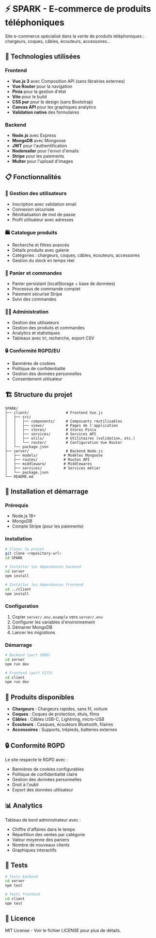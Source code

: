 # ⚡ SPARK - E-commerce de produits téléphoniques

Site e-commerce spécialisé dans la vente de produits téléphoniques : chargeurs, coques, câbles, écouteurs, accessoires...

## 🚀 Technologies utilisées

### Frontend
- **Vue.js 3** avec Composition API (sans librairies externes)
- **Vue Router** pour la navigation
- **Pinia** pour la gestion d'état
- **Vite** pour le build
- **CSS pur** pour le design (sans Bootstrap)
- **Canvas API** pour les graphiques analytics
- **Validation native** des formulaires

### Backend
- **Node.js** avec Express
- **MongoDB** avec Mongoose
- **JWT** pour l'authentification
- **Nodemailer** pour l'envoi d'emails
- **Stripe** pour les paiements
- **Multer** pour l'upload d'images

## 📋 Fonctionnalités

### 👤 Gestion des utilisateurs
- Inscription avec validation email
- Connexion sécurisée
- Réinitialisation de mot de passe
- Profil utilisateur avec adresses

### 🛍️ Catalogue produits
- Recherche et filtres avancés
- Détails produits avec galerie
- Catégories : chargeurs, coques, câbles, écouteurs, accessoires
- Gestion du stock en temps réel

### 🛒 Panier et commandes
- Panier persistant (localStorage + base de données)
- Processus de commande complet
- Paiement sécurisé Stripe
- Suivi des commandes

### 👨‍💼 Administration
- Gestion des utilisateurs
- Gestion des produits et commandes
- Analytics et statistiques
- Tableaux avec tri, recherche, export CSV

### 🔒 Conformité RGPD/EU
- Bannières de cookies
- Politique de confidentialité
- Gestion des données personnelles
- Consentement utilisateur

## 🏗️ Structure du projet

```
SPARK/
├── client/                 # Frontend Vue.js
│   ├── src/
│   │   ├── components/     # Composants réutilisables
│   │   ├── views/          # Pages de l'application
│   │   ├── stores/         # Stores Pinia
│   │   ├── services/       # Services API
│   │   ├── utils/          # Utilitaires (validation, etc.)
│   │   └── router/         # Configuration Vue Router
│   └── package.json
├── server/                 # Backend Node.js
│   ├── models/            # Modèles Mongoose
│   ├── routes/            # Routes API
│   ├── middleware/        # Middlewares
│   ├── services/          # Services métier
│   └── package.json
└── README.md
```

## 🚀 Installation et démarrage

### Prérequis
- Node.js 18+
- MongoDB
- Compte Stripe (pour les paiements)

### Installation
```bash
# Cloner le projet
git clone <repository-url>
cd SPARK

# Installer les dépendances backend
cd server
npm install

# Installer les dépendances frontend
cd ../client
npm install
```

### Configuration
1. Copier `server/.env.example` vers `server/.env`
2. Configurer les variables d'environnement
3. Démarrer MongoDB
4. Lancer les migrations

### Démarrage
```bash
# Backend (port 3000)
cd server
npm run dev

# Frontend (port 5173)
cd client
npm run dev
```

## 📱 Produits disponibles

- **Chargeurs** : Chargeurs rapides, sans fil, voiture
- **Coques** : Coques de protection, étuis, films
- **Câbles** : Câbles USB-C, Lightning, micro-USB
- **Écouteurs** : Casques, écouteurs Bluetooth, filaires
- **Accessoires** : Supports, trépieds, batteries externes

## 🔒 Conformité RGPD

Le site respecte le RGPD avec :
- Bannières de cookies configurables
- Politique de confidentialité claire
- Gestion des données personnelles
- Droit à l'oubli
- Export des données utilisateur

## 📊 Analytics

Tableau de bord administrateur avec :
- Chiffre d'affaires dans le temps
- Répartition des ventes par catégorie
- Valeur moyenne des paniers
- Nombre de nouveaux clients
- Graphiques interactifs

## 🧪 Tests

```bash
# Tests backend
cd server
npm test

# Tests frontend
cd client
npm test
```

## 📄 Licence

MIT License - Voir le fichier LICENSE pour plus de détails.